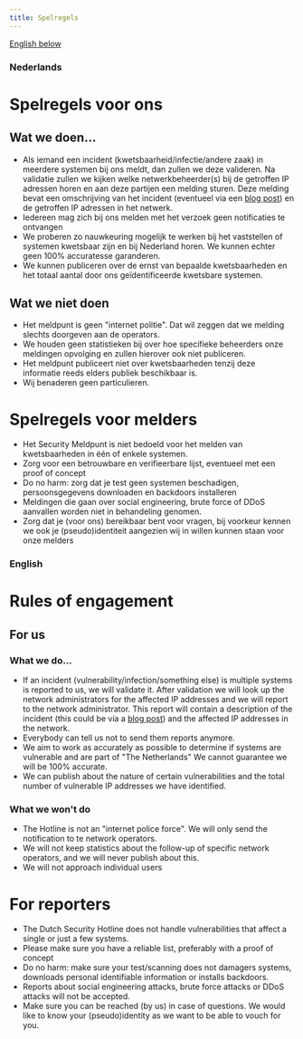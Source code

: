 ```yaml
---
title: Spelregels
---
```


[English below](#english)

### Nederlands

# Spelregels voor ons

## Wat we doen...

* Als iemand een incident (kwetsbaarheid/infectie/andere zaak) in meerdere systemen bij ons meldt, dan zullen we deze valideren. Na validatie zullen we kijken welke netwerkbeheerder(s) bij de getroffen IP adressen horen en aan deze partijen een melding sturen. Deze melding bevat een omschrijving van het incident (eventueel via een [blog post](/blog/)) en de getroffen IP adressen in het netwerk.
* Iedereen mag zich bij ons melden met het verzoek geen notificaties te ontvangen
* We proberen zo nauwkeuring mogelijk te werken bij het vaststellen of systemen kwetsbaar zijn en bij Nederland horen. We kunnen echter geen 100% accuratesse garanderen.
* We kunnen publiceren over de ernst van bepaalde kwetsbaarheden en het totaal aantal door ons geïdentificeerde kwetsbare systemen.

## Wat we **niet** doen

* Het meldpunt is geen "internet politie". Dat wil zeggen dat we melding slechts doorgeven aan de operators.
* We houden geen statistieken bij over hoe specifieke beheerders onze meldingen opvolging en zullen hierover ook niet publiceren.
* Het meldpunt publiceert niet over kwetsbaarheden tenzij deze informatie reeds elders publiek beschikbaar is.
* Wij benaderen geen particulieren.

# Spelregels voor melders

* Het Security Meldpunt is niet bedoeld voor het melden van kwetsbaarheden in één of enkele systemen.
* Zorg voor een betrouwbare en verifieerbare lijst, eventueel met een proof of concept
* Do no harm: zorg dat je test geen systemen beschadigen, persoonsgegevens downloaden en backdoors installeren
* Meldingen die gaan over social engineering, brute force of DDoS aanvallen worden niet in behandeling genomen.
* Zorg dat je (voor ons) bereikbaar bent voor vragen, bij voorkeur kennen we ook je (pseudo)identiteit aangezien wij in willen kunnen staan voor onze melders

### English

# Rules of engagement

## For us

### What we do...

* If an incident (vulnerability/infection/something else) is multiple systems is reported to us, we will validate it. After validation we will look up the network administrators for the affected IP addresses and we will report to the network administrator. This report will contain a description of the incident (this could be via a [blog post](/blog)) and the affected IP addresses in the network.
* Everybody can tell us not to send them reports anymore.
* We aim to work as accurately as possible to determine if systems are vulnerable and are part of "The Netherlands" We cannot guarantee we will be 100% accurate.
* We can publish about the nature of certain vulnerabilities and the total number of vulnerable IP addresses we have identified.

### What we **won't** do

* The Hotline is not an "internet police force". We will only send the notification to te network operators.
* We will not keep statistics about the follow-up of specific network operators, and we will never publish about this.
* We will not approach individual users

# For reporters

* The Dutch Security Hotline does not handle vulnerabilities that affect a single or just a few systems.
* Please make sure you have a reliable list, preferably with a proof of concept
* Do no harm: make sure your test/scanning does not damagers systems, downloads personal identifiable information or installs backdoors.
* Reports about social engineering attacks, brute force attacks or DDoS attacks will not be accepted.
* Make sure you can be reached (by us) in case of questions. We would like to know your (pseudo)identity as we want to be able to vouch for you.

